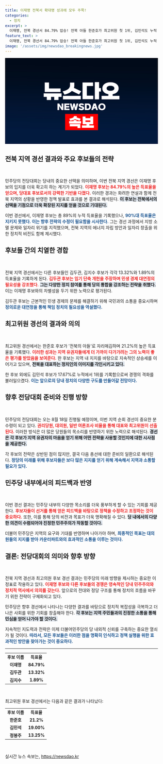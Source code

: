 ```yaml
---
title: 이재명 전북서 확대명 성과에 모두 주목!
categories:
  - 정치
excerpt: >
  이재명, 전북 경선서 84.79% 압승! 전북 아들 한준호가 최고위원 첫 1위, 김민석도 누적 1위로 올라. 민주당 전당대회, 이들의 향후 행보가 주목된다!
feature_text: >
  이재명, 전북 경선서 84.79% 압승! 전북 아들 한준호가 최고위원 첫 1위, 김민석도 누적 1위로 올라. 민주당 전당대회, 이들의 향후 행보가 주목된다!
image: '/assets/img/newsdao_breakingnews.jpg'
---
```


<p><img src="/assets/img/newsdao_breakingnews.jpg" alt="ranknews 속보" /></p>

<h2 data-ke-size="size26">전북 지역 경선 결과와 주요 후보들의 전략</h2>

<p data-ke-size="size16">&nbsp;</p> 

<p>민주당의 전당대회는 당내의 중요한 선택을 의미하며, 이번 전북 지역 경선은 이재명 후보의 입지를 더욱 확고히 하는 계기가 되었다. <b><span style="color: #ee2323;">이재명 후보는 84.79%의 높은 득표율을 얻으며, 당대표 후보로서의 강력한 기반을 다졌다.</span></b> 이러한 경과는 화려한 연설과 함께 전북 지역의 상황을 반영한 정책 발표로 효과를 본 결과로 해석된다. <b><span style="background-color: #21538527;">이 후보는 전북에서의 선택을 기점으로 더욱 확장된 지지를 얻을 것으로 기대된다.</span></b> </p>

<p>이번 경선에서, 이재명 후보는 총 89%의 누적 득표율을 기록했으나, <b><span style="color: #1a5490;">90%대 득표율은 지키지 못했다. 이는 향후 전략의 수정이 필요함을 시사한다.</span></b> 그는 경선 과정에서 지방 소멸 문제와 일자리 위기를 지적했으며, 전북 지역의 에너지 자립 방안과 일자리 창출을 위한 정치적 비전도 함께 제시했다. </p>

<h2 data-ke-size="size26">후보들 간의 치열한 경합</h2>

<p data-ke-size="size16">&nbsp;</p>

<p>전북 지역 경선에서는 다른 후보들인 김두관, 김지수 후보가 각각 13.32%와 1.89%의 득표율을 기록하게 된다. <b><span style="color: #ee2323;">김두관 후보는 임기 단축 개헌을 주장하며 민생 경제 대연정의 필요성을 강조했다.</span></b> <b><span style="background-color: #21538527;">그는 다양한 정치 참여를 통해 당의 통합을 강조하는 전략을 취했다.</span></b> 이는 이재명 후보와의 차별성을 두기 위한 노력으로 평가된다. </p>

<p>김두관 후보는 근본적인 민생 경제의 문제를 해결하기 위해 국민과의 소통을 중요시하며 <b><span style="color: #1a5490;">정의로운 대연정을 통해 책임 정치의 필요성을 역설했다.</span></b> </p>

<h2 data-ke-size="size26">최고위원 경선의 결과와 의의</h2>

<p data-ke-size="size16">&nbsp;</p>

<p>최고위원 경선에서는 한준호 후보가 '전북의 아들'로 자리매김하며 21.2%의 높은 득표율을 기록했다. <b><span style="color: #ee2323;">이러한 성과는 지역 유권자들에게 더 가까이 다가가려는 그의 노력이 좋은 평가를 받았음을 보여준다.</span></b> 한 후보는 지역 내 지지를 바탕으로 지속적인 상승세를 이어가고 있으며, <b><span style="background-color: #21538527;">전북을 대표하는 정치인의 이미지를 각인시키고 있다.</span></b> </p>

<p>한 후보 외에도 김민석 후보가 17.67%로 누적에서 1위를 기록함으로써 경쟁의 격화를 불러일으켰다. <b><span style="color: #1a5490;">이는 앞으로의 당내 정치의 다양한 구도를 만들어갈 전망이다.</span></b> </p>

<h2 data-ke-size="size26">향후 전당대회 준비와 진행 방향</h2>

<p data-ke-size="size16">&nbsp;</p>

<p>민주당의 전당대회는 오는 8월 18일 진행될 예정이며, 이번 지역 순회 경선이 중요한 분수령이 되고 있다. <b><span style="color: #ee2323;">권리당원, 대의원, 일반 여론조사 비율을 통해 대표와 최고위원이 선출된다.</span></b> 이러한 방식은 더 많은 당원들의 목소리를 반영하기 위한 노력으로 해석된다. <b><span style="background-color: #21538527;">경선은 각 후보가 지역 유권자의 마음을 얻기 위해 어떤 전략을 사용할 것인지에 대한 시사점을 제공한다.</span></b> </p>

<p>각 후보의 전략은 상반된 점이 많지만, 결국 다음 총선에 대한 준비의 일환으로 해석된다. <b><span style="color: #1a5490;">정당의 미래를 위해 후보자들은 보다 많은 지지를 얻기 위해 계속해서 지역과 소통할 필요가 있다.</span></b> </p>

<h2 data-ke-size="size26">민주당 내부에서의 피드백과 반영</h2>

<p data-ke-size="size16">&nbsp;</p>

<p>이번 경선 결과는 민주당 내부의 다양한 목소리를 더욱 풍부하게 할 수 있는 기회를 제공한다. <b><span style="color: #ee2323;">후보자들이 선거를 통해 얻은 피드백을 바탕으로 정책을 수정하고 조정하는 것이 중요하다.</span></b> 또한, 이를 통해 당의 비전과 목표가 더욱 명확해질 수 있다. <b><span style="background-color: #21538527;">당 내에서의 다양한 의견이 수렴되어야 진정한 민주주의가 작동할 것이다.</span></b> </p>

<p>더불어 민주당은 지역의 요구와 기대를 반영하며 나아가야 하며, <b><span style="color: #1a5490;">최종적인 목표는 대의원들의 지지를 받아 카운터파트와의 효과적인 소통을 이루는 것이다.</span></b> </p>

<h2 data-ke-size="size26">결론: 전당대회의 의미와 향후 방향</h2>

<p data-ke-size="size16">&nbsp;</p>

<p>전북 지역 경선과 최고의원 후보 경선 결과는 민주당의 미래 방향을 제시하는 중요한 이정표로 작용하고 있다. <b><span style="color: #ee2323;">이재명 후보와 다른 후보들의 경쟁은 영속적인 당내 민주주의와 정치적 역사에서 의의를 갖는다.</span></b> 앞으로의 전대와 정당 구조를 통해 정치의 흐름을 바꾸기 위한 전략이 구체화되고 있다. </p>

<p>민주당은 향후 경선에서 나타나는 다양한 결과를 바탕으로 정치적 복잡성을 극복하고 더 나은 사회를 위한 기회를 창출해야 한다. <b><span style="background-color: #21538527;">각 후보는 지역 주민들과의 진정한 소통을 통해 민심을 얻어 나가야 할 것이다.</span></b> </p>

<p>지속적인 지도력과 전략은 이제 더불어민주당의 당 내외적 신뢰를 구축하는 중요한 열쇠가 될 것이다. <b><span style="color: #1a5490;">따라서, 모든 후보들은 이러한 점을 명확히 인식하고 정책 실행을 위한 효과적인 방안을 찾아가는 것이 중요하다.</span></b> </p>

<hr />

<table>
    <tr>
        <td style="text-align: center; height: 17px;"><b>후보 이름</b></td>
        <td style="text-align: center; height: 17px;"><b>득표율</b></td>
    </tr>
    <tr>
        <td style="text-align: center; height: 17px;"><b>이재명</b></td>
        <td style="text-align: center; height: 17px;"><b>84.79%</b></td>
    </tr>
    <tr>
        <td style="text-align: center; height: 17px;"><b>김두관</b></td>
        <td style="text-align: center; height: 17px;"><b>13.32%</b></td>
    </tr>
    <tr>
        <td style="text-align: center; height: 17px;"><b>김지수</b></td>
        <td style="text-align: center; height: 17px;"><b>1.89%</b></td>
    </tr>
</table>

<p data-ke-size="size16">&nbsp;</p> 

<p>최고위원 후보 경선에서는 다음과 같은 결과가 나타났다:</p>

<table>
    <tr>
        <td style="text-align: center; height: 17px;"><b>후보 이름</b></td>
        <td style="text-align: center; height: 17px;"><b>득표율</b></td>
    </tr>
    <tr>
        <td style="text-align: center; height: 17px;"><b>한준호</b></td>
        <td style="text-align: center; height: 17px;"><b>21.2%</b></td>
    </tr>
    <tr>
        <td style="text-align: center; height: 17px;"><b>김민석</b></td>
        <td style="text-align: center; height: 17px;"><b>19.00%</b></td>
    </tr>
    <tr>
        <td style="text-align: center; height: 17px;"><b>정봉주</b></td>
        <td style="text-align: center; height: 17px;"><b>13.25%</b></td>
    </tr>
</table> 

<p data-ke-size="size16">&nbsp;</p>
실시간 뉴스 속보는, <a href="https://newsdao.kr" rel="dofollow">https://newsdao.kr</a>


